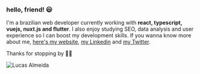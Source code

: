 ### hello, friend! 😃

I'm a brazilian web developer currently working with **react, typescript, vuejs, nuxt.js and flutter**.
I also enjoy studying SEO, data analysis and user experience so I can boost my development skills.
If you wanna know more about me, [here's my website](https://lucasalmeida.dev/), [my Linkedin](https://www.linkedin.com/in/lucasecalmeida/) and [my Twitter](https://twitter.com/LucasPerdidao).

Thanks for stopping by 🤜🤛

![Lucas Almeida](http://lucasalmeida.cc/logo2.png "Lucas Almeida")
